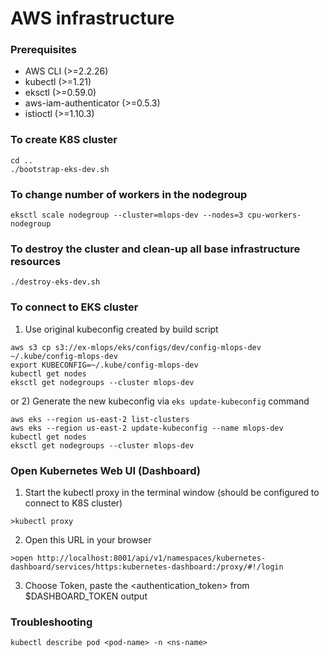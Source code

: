 # AWS infrastructure

### Prerequisites
* AWS CLI (>=2.2.26)
* kubectl (>=1.21)
* eksctl (>=0.59.0)
* aws-iam-authenticator (>=0.5.3)
* istioctl (>=1.10.3)

### To create K8S cluster

```
cd ..
./bootstrap-eks-dev.sh
```

### To change number of workers in the nodegroup
```
eksctl scale nodegroup --cluster=mlops-dev --nodes=3 cpu-workers-nodegroup
```

### To destroy the cluster and clean-up all base infrastructure resources

```
./destroy-eks-dev.sh
```

### To connect to EKS cluster

1) Use original kubeconfig created by build script
```
aws s3 cp s3://ex-mlops/eks/configs/dev/config-mlops-dev ~/.kube/config-mlops-dev
export KUBECONFIG=~/.kube/config-mlops-dev
kubectl get nodes
eksctl get nodegroups --cluster mlops-dev
```

or
2) Generate the new kubeconfig via `eks update-kubeconfig` command

```
aws eks --region us-east-2 list-clusters
aws eks --region us-east-2 update-kubeconfig --name mlops-dev
kubectl get nodes
eksctl get nodegroups --cluster mlops-dev
```

### Open Kubernetes Web UI (Dashboard)

1) Start the kubectl proxy in the terminal window (should be configured to connect to K8S cluster)
```
>kubectl proxy
```
2) Open this URL in your browser
```
>open http://localhost:8001/api/v1/namespaces/kubernetes-dashboard/services/https:kubernetes-dashboard:/proxy/#!/login
```
3) Choose Token, paste the <authentication_token> from $DASHBOARD_TOKEN output

### Troubleshooting

```
kubectl describe pod <pod-name> -n <ns-name>
```